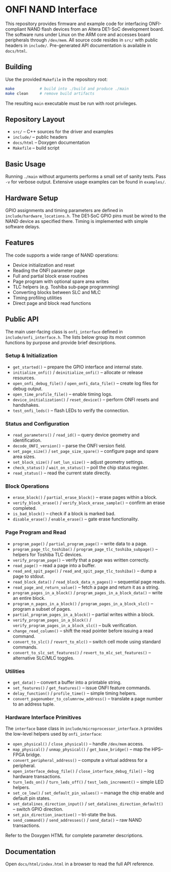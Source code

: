 # ONFI NAND Interface

This repository provides firmware and example code for interfacing ONFI-compliant NAND flash devices from an Altera DE1-SoC development board. The software runs under Linux on the ARM core and accesses board peripherals through `/dev/mem`. All source code resides in `src/` with public headers in `include/`. Pre-generated API documentation is available in `docs/html`.

## Building

Use the provided `Makefile` in the repository root:

```bash
make           # build into ./build and produce ./main
make clean     # remove build artifacts
```

The resulting `main` executable must be run with root privileges.

## Repository Layout

- `src/` – C++ sources for the driver and examples
- `include/` – public headers
- `docs/html` – Doxygen documentation
- `Makefile` – build script

## Basic Usage

Running `./main` without arguments performs a small set of sanity tests. Pass `-v` for verbose output. Extensive usage examples can be found in `examples/`.

## Hardware Setup

GPIO assignments and timing parameters are defined in `include/hardware_locations.h`. The DE1‑SoC GPIO pins must be wired to the NAND device as specified there. Timing is implemented with simple software delays.

## Features

The code supports a wide range of NAND operations:

- Device initialization and reset
- Reading the ONFI parameter page
- Full and partial block erase routines
- Page program with optional spare area writes
- TLC helpers (e.g. Toshiba sub‑page programming)
- Converting blocks between SLC and MLC
- Timing profiling utilities
- Direct page and block read functions

## Public API

The main user-facing class is `onfi_interface` defined in `include/onfi_interface.h`.  The
lists below group its most common functions by purpose and provide brief
descriptions.

### Setup & Initialization
- `get_started()` – prepare the GPIO interface and internal state.
- `initialize_onfi()` / `deinitialize_onfi()` – allocate or release resources.
- `open_onfi_debug_file()` / `open_onfi_data_file()` – create log files for debug output.
- `open_time_profile_file()` – enable timing logs.
- `device_initialization()` / `reset_device()` – perform ONFI resets and handshakes.
- `test_onfi_leds()` – flash LEDs to verify the connection.

### Status and Configuration
- `read_parameters()` / `read_id()` – query device geometry and identification.
- `decode_ONFI_version()` – parse the ONFI version field.
- `set_page_size()` / `set_page_size_spare()` – configure page and spare area sizes.
- `set_block_size()` / `set_lun_size()` – adjust geometry settings.
- `check_status()` / `wait_on_status()` – poll the chip status register.
- `read_status()` – read the current state directly.

### Block Operations
- `erase_block()` / `partial_erase_block()` – erase pages within a block.
- `verify_block_erase()` / `verify_block_erase_sample()` – confirm an erase completed.
- `is_bad_block()` – check if a block is marked bad.
- `disable_erase()` / `enable_erase()` – gate erase functionality.

### Page Program and Read
- `program_page()` / `partial_program_page()` – write data to a page.
- `program_page_tlc_toshiba()` / `program_page_tlc_toshiba_subpage()` – helpers for Toshiba TLC devices.
- `verify_program_page()` – verify that a page was written correctly.
- `read_page()` – read a page into a buffer.
- `read_and_spit_page()` / `read_and_spit_page_tlc_toshiba()` – dump a page to stdout.
- `read_block_data()` / `read_block_data_n_pages()` – sequential page reads.
- `read_page_and_return_value()` – fetch a page and return it as a string.
- `program_pages_in_a_block()` / `program_pages_in_a_block_data()` – write an entire block.
- `program_n_pages_in_a_block()` / `program_pages_in_a_block_slc()` – program a subset of pages.
- `partial_program_pages_in_a_block()` – partial writes within a block.
- `verify_program_pages_in_a_block()` / `verify_program_pages_in_a_block_slc()` – bulk verification.
- `change_read_column()` – shift the read pointer before issuing a read command.
- `convert_to_slc()` / `revert_to_mlc()` – switch cell mode using standard commands.
- `convert_to_slc_set_features()` / `revert_to_mlc_set_features()` – alternative SLC/MLC toggles.

### Utilities
- `get_data()` – convert a buffer into a printable string.
- `set_features()` / `get_features()` – issue ONFI feature commands.
- `delay_function()` / `profile_time()` – simple timing helpers.
- `convert_pagenumber_to_columnrow_address()` – translate a page number to an address tuple.

### Hardware Interface Primitives
The `interface` base class in `include/microprocessor_interface.h` provides the
low-level helpers used by `onfi_interface`:

- `open_physical()` / `close_physical()` – handle `/dev/mem` access.
- `map_physical()` / `unmap_physical()` / `get_base_bridge()` – map the HPS–FPGA bridge.
- `convert_peripheral_address()` – compute a virtual address for a peripheral.
- `open_interface_debug_file()` / `close_interface_debug_file()` – log hardware transactions.
- `turn_leds_on()` / `turn_leds_off()` / `test_leds_increment()` – simple LED helpers.
- `set_ce_low()` / `set_default_pin_values()` – manage the chip enable and default pin states.
- `set_datalines_direction_input()` / `set_datalines_direction_default()` – switch GPIO direction.
- `set_pin_direction_inactive()` – tri-state the bus.
- `send_command()` / `send_addresses()` / `send_data()` – raw NAND transactions.

Refer to the Doxygen HTML for complete parameter descriptions.

## Documentation

Open `docs/html/index.html` in a browser to read the full API reference.
